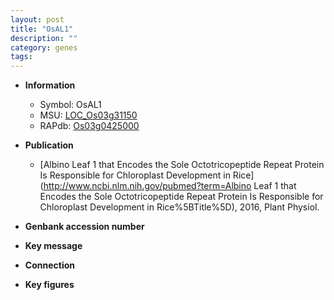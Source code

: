 ```yaml
---
layout: post
title: "OsAL1"
description: ""
category: genes
tags: 
---
```


* **Information**  
    + Symbol: OsAL1  
    + MSU: [LOC_Os03g31150](http://rice.plantbiology.msu.edu/cgi-bin/ORF_infopage.cgi?orf=LOC_Os03g31150)  
    + RAPdb: [Os03g0425000](http://rapdb.dna.affrc.go.jp/viewer/gbrowse_details/irgsp1?name=Os03g0425000)  

* **Publication**  
    + [Albino Leaf 1 that Encodes the Sole Octotricopeptide Repeat Protein Is Responsible for Chloroplast Development in Rice](http://www.ncbi.nlm.nih.gov/pubmed?term=Albino Leaf 1 that Encodes the Sole Octotricopeptide Repeat Protein Is Responsible for Chloroplast Development in Rice%5BTitle%5D), 2016, Plant Physiol.

* **Genbank accession number**  

* **Key message**  

* **Connection**  

* **Key figures**  


